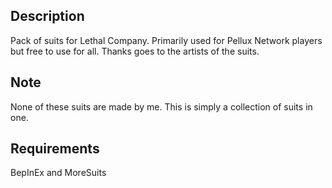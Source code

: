 ## Description
Pack of suits for Lethal Company. Primarily used for Pellux Network players but free to use for all. Thanks goes to the artists of the suits.

## Note
None of these suits are made by me. This is simply a collection of suits in one.

## Requirements
BepInEx and MoreSuits

